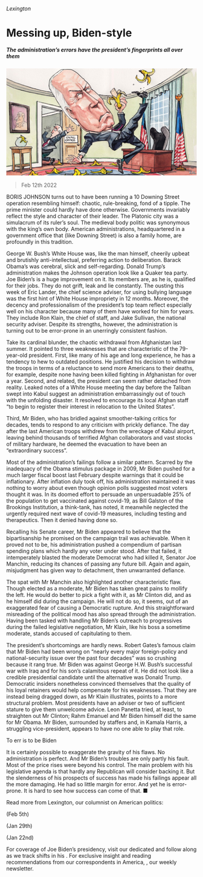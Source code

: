 ###### Lexington

# Messing up, Biden-style 

##### The administration’s errors have the president’s fingerprints all over them 

![image](images/20220212_usd100.jpg) 

> Feb 12th 2022 

BORIS JOHNSON turns out to have been running a 10 Downing Street operation resembling himself: chaotic, rule-breaking, fond of a tipple. The prime minister could hardly have done otherwise. Governments invariably reflect the style and character of their leader. The Platonic city was a simulacrum of its ruler’s soul. The medieval body politic was synonymous with the king’s own body. American administrations, headquartered in a government office that (like Downing Street) is also a family home, are profoundly in this tradition.

George W. Bush’s White House was, like the man himself, cheerily upbeat and brutishly anti-intellectual, preferring action to deliberation. Barack Obama’s was cerebral, slick and self-regarding. Donald Trump’s administration makes the Johnson operation look like a Quaker tea party. Joe Biden’s is a huge improvement on it. Its members are, as he is, qualified for their jobs. They do not grift, leak and lie constantly. The ousting this week of Eric Lander, the chief science adviser, for using bullying language was the first hint of White House impropriety in 12 months. Moreover, the decency and professionalism of the president’s top team reflect especially well on his character because many of them have worked for him for years. They include Ron Klain, the chief of staff, and Jake Sullivan, the national security adviser. Despite its strengths, however, the administration is turning out to be error-prone in an unerringly consistent fashion.


Take its cardinal blunder, the chaotic withdrawal from Afghanistan last summer. It pointed to three weaknesses that are characteristic of the 79-year-old president. First, like many of his age and long experience, he has a tendency to hew to outdated positions. He justified his decision to withdraw the troops in terms of a reluctance to send more Americans to their deaths, for example, despite none having been killed fighting in Afghanistan for over a year. Second, and related, the president can seem rather detached from reality. Leaked notes of a White House meeting the day before the Taliban swept into Kabul suggest an administration embarrassingly out of touch with the unfolding disaster. It resolved to encourage its local Afghan staff “to begin to register their interest in relocation to the United States”.

Third, Mr Biden, who has bridled against smoother-talking critics for decades, tends to respond to any criticism with prickly defiance. The day after the last American troops withdrew from the wreckage of Kabul airport, leaving behind thousands of terrified Afghan collaborators and vast stocks of military hardware, he deemed the evacuation to have been an “extraordinary success”.

Most of the administration’s failings follow a similar pattern. Scarred by the inadequacy of the Obama stimulus package in 2009, Mr Biden pushed for a much larger fiscal boost last February despite warnings that it could be inflationary. After inflation duly took off, his administration maintained it was nothing to worry about even though opinion polls suggested most voters thought it was. In its doomed effort to persuade an unpersuadable 25% of the population to get vaccinated against covid-19, as Bill Galston of the Brookings Institution, a think-tank, has noted, it meanwhile neglected the urgently required next wave of covid-19 measures, including testing and therapeutics. Then it denied having done so.

Recalling his Senate career, Mr Biden appeared to believe that the bipartisanship he promised on the campaign trail was achievable. When it proved not to be, his administration pushed a compendium of partisan spending plans which hardly any voter under stood. After that failed, it intemperately blasted the moderate Democrat who had killed it, Senator Joe Manchin, reducing its chances of passing any future bill. Again and again, misjudgment has given way to detachment, then unwarranted defiance.

The spat with Mr Manchin also highlighted another characteristic flaw. Though elected as a moderate, Mr Biden has taken great pains to mollify the left. He would do better to pick a fight with it, as Mr Clinton did, and as he himself did during the campaign. He will not do so, it seems, out of an exaggerated fear of causing a Democratic rupture. And this straightforward misreading of the political mood has also spread through the administration. Having been tasked with handling Mr Biden’s outreach to progressives during the failed legislative negotiation, Mr Klain, like his boss a sometime moderate, stands accused of capitulating to them.

The president’s shortcomings are hardly news. Robert Gates’s famous claim that Mr Biden had been wrong on “nearly every major foreign-policy and national-security issue over the past four decades” was so crushing because it rang true. Mr Biden was against George H.W. Bush’s successful war with Iraq and for his son’s calamitous repeat of it. He did not look like a credible presidential candidate until the alternative was Donald Trump. Democratic insiders nonetheless convinced themselves that the quality of his loyal retainers would help compensate for his weaknesses. That they are instead being dragged down, as Mr Klain illustrates, points to a more structural problem. Most presidents have an adviser or two of sufficient stature to give them unwelcome advice. Leon Panetta tried, at least, to straighten out Mr Clinton; Rahm Emanuel and Mr Biden himself did the same for Mr Obama. Mr Biden, surrounded by staffers and, in Kamala Harris, a struggling vice-president, appears to have no one able to play that role.

To err is to be Biden

It is certainly possible to exaggerate the gravity of his flaws. No administration is perfect. And Mr Biden’s troubles are only partly his fault. Most of the price rises were beyond his control. The main problem with his legislative agenda is that hardly any Republican will consider backing it. But the slenderness of his prospects of success has made his failings appear all the more damaging. He had so little margin for error. And yet he is error-prone. It is hard to see how success can come of that. ■

Read more from Lexington, our columnist on American politics:

 (Feb 5th)

 (Jan 29th)

 (Jan 22nd)

For coverage of Joe Biden’s presidency, visit our dedicated  and follow along as we track shifts in his . For exclusive insight and reading recommendations from our correspondents in America, , our weekly newsletter.

